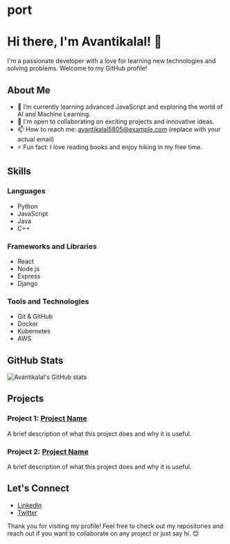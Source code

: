 # port
# Hi there, I'm Avantikalal! 👋

I'm a passionate developer with a love for learning new technologies and solving problems. Welcome to my GitHub profile!

## About Me

- 🌱 I’m currently learning advanced JavaScript and exploring the world of AI and Machine Learning.
- 💼 I'm open to collaborating on exciting projects and innovative ideas.
- 📫 How to reach me: avantikalal5805@example.com (replace with your actual email)
- ⚡ Fun fact: I love reading books and enjoy hiking in my free time.

## Skills

### Languages

- Python
- JavaScript
- Java
- C++

### Frameworks and Libraries

- React
- Node.js
- Express
- Django

### Tools and Technologies

- Git & GitHub
- Docker
- Kubernetes
- AWS

## GitHub Stats

![Avantikalal's GitHub stats](https://github-readme-stats.vercel.app/api?username=Avantikalal5805&show_icons=true&theme=radical)

## Projects

### Project 1: [Project Name](https://github.com/Avantikalal5805/project-name)
A brief description of what this project does and why it is useful.

### Project 2: [Project Name](https://github.com/Avantikalal5805/project-name)
A brief description of what this project does and why it is useful.

## Let's Connect

- [LinkedIn](https://www.linkedin.com/in/your-linkedin-username)
- [Twitter](https://twitter.com/your-twitter-username)

Thank you for visiting my profile! Feel free to check out my repositories and reach out if you want to collaborate on any project or just say hi. 😊
